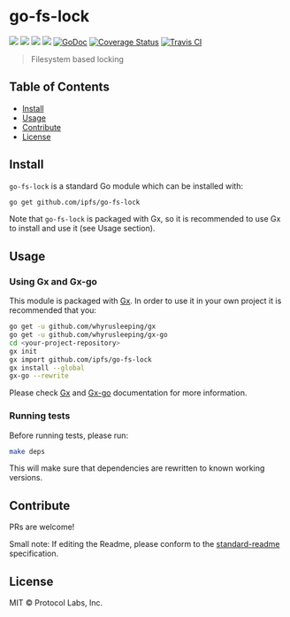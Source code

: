 # go-fs-lock

[![](https://img.shields.io/badge/made%20by-Protocol%20Labs-blue.svg?style=flat-square)](http://ipn.io)
[![](https://img.shields.io/badge/project-IPFS-blue.svg?style=flat-square)](http://ipfs.io/)
[![](https://img.shields.io/badge/freenode-%23ipfs-blue.svg?style=flat-square)](http://webchat.freenode.net/?channels=%23ipfs)
[![](https://img.shields.io/badge/readme%20style-standard-brightgreen.svg?style=flat-square)](https://github.com/RichardLitt/standard-readme)
[![GoDoc](https://godoc.org/github.com/ipfs/go-fs-lock?status.svg)](https://godoc.org/github.com/ipfs/go-fs-lock)
[![Coverage Status](https://coveralls.io/repos/github/ipfs/go-fs-lock/badge.svg?branch=master)](https://coveralls.io/github/ipfs/go-fs-lock?branch=master)
[![Travis CI](https://travis-ci.org/ipfs/go-fs-lock.svg?branch=master)](https://travis-ci.org/ipfs/go-fs-lock)

> Filesystem based locking

## Table of Contents

- [Install](#install)
- [Usage](#usage)
- [Contribute](#contribute)
- [License](#license)

## Install

`go-fs-lock` is a standard Go module which can be installed with:

```sh
go get github.com/ipfs/go-fs-lock
```

Note that `go-fs-lock` is packaged with Gx, so it is recommended to use Gx to install and use it (see Usage section).

## Usage

### Using Gx and Gx-go

This module is packaged with [Gx](https://github.com/whyrusleeping/gx). In order to use it in your own project it is recommended that you:

```sh
go get -u github.com/whyrusleeping/gx
go get -u github.com/whyrusleeping/gx-go
cd <your-project-repository>
gx init
gx import github.com/ipfs/go-fs-lock
gx install --global
gx-go --rewrite
```

Please check [Gx](https://github.com/whyrusleeping/gx) and [Gx-go](https://github.com/whyrusleeping/gx-go) documentation for more information.

### Running tests

Before running tests, please run:

```sh
make deps
```

This will make sure that dependencies are rewritten to known working versions.

## Contribute

PRs are welcome!

Small note: If editing the Readme, please conform to the [standard-readme](https://github.com/RichardLitt/standard-readme) specification.

## License

MIT © Protocol Labs, Inc.

